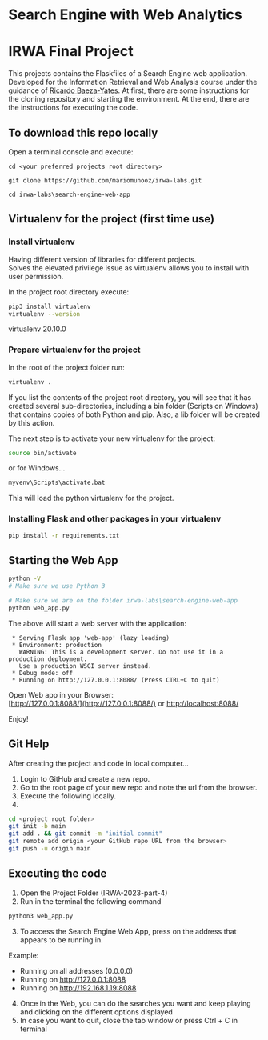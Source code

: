 # Search Engine with Web Analytics
# IRWA Final Project

This projects contains the  Flaskfiles of a Search Engine web application.
Developed for the Information Retrieval and Web Analysis course under the guidance of [Ricardo Baeza-Yates](https://users.dcc.uchile.cl/~rbaeza/index.html).
At first, there are some instructions for the cloning repository and starting the
environment. At the end, there are the instructions for executing the code.

## To download this repo locally

Open a terminal console and execute:

```
cd <your preferred projects root directory>

git clone https://github.com/mariomunooz/irwa-labs.git

cd irwa-labs\search-engine-web-app

```


## Virtualenv for the project (first time use)
### Install virtualenv
Having different version of libraries for different projects.  
Solves the elevated privilege issue as virtualenv allows you to install with user permission.

In the project root directory execute:
```bash
pip3 install virtualenv
virtualenv --version
```
virtualenv 20.10.0

### Prepare virtualenv for the project
In the root of the project folder run:
```bash
virtualenv .
```

If you list the contents of the project root directory, you will see that it has created several sub-directories, including a bin folder (Scripts on Windows) that contains copies of both Python and pip. Also, a lib folder will be created by this action.

The next step is to activate your new virtualenv for the project:

```bash
source bin/activate
```

or for Windows...
```cmd
myvenv\Scripts\activate.bat
```

This will load the python virtualenv for the project.

### Installing Flask and other packages in your virtualenv
```bash
pip install -r requirements.txt
```

## Starting the Web App

```bash
python -V
# Make sure we use Python 3

# Make sure we are on the folder irwa-labs\search-engine-web-app
python web_app.py
```
The above will start a web server with the application:
```
 * Serving Flask app 'web-app' (lazy loading)
 * Environment: production
   WARNING: This is a development server. Do not use it in a production deployment.
   Use a production WSGI server instead.
 * Debug mode: off
 * Running on http://127.0.0.1:8088/ (Press CTRL+C to quit)
```

Open Web app in your Browser:  
[http://127.0.0.1:8088/](http://127.0.0.1:8088/) or [http://localhost:8088/](http://localhost:8088/)

Enjoy!




## Git Help
After creating the project and code in local computer...

1. Login to GitHub and create a new repo.
2. Go to the root page of your new repo and note the url from the browser.
3. Execute the following locally.
4. 
```bash
cd <project root folder>
git init -b main
git add . && git commit -m "initial commit"
git remote add origin <your GitHub repo URL from the browser>
git push -u origin main
```


## Executing the code
1. Open the Project Folder (IRWA-2023-part-4)
2. Run in the terminal the following command
```bash
python3 web_app.py
```
3. To access the Search Engine Web App, press on the address that appears to be running in.

Example:
 * Running on all addresses (0.0.0.0)
 * Running on http://127.0.0.1:8088
 * Running on http://192.168.1.19:8088

4. Once in the Web, you can do the searches you want and keep playing and clicking on the different options displayed
5. In case you want to quit, close the tab window or press Ctrl + C in terminal

